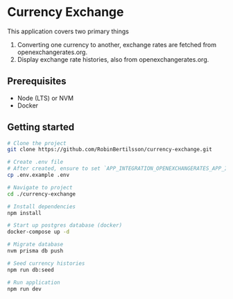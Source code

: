 # Currency Exchange

This application covers two primary things
1. Converting one currency to another, exchange rates are fetched from openexchangerates.org.
2. Display exchange rate histories, also from openexchangerates.org.

## Prerequisites
* Node (LTS) or NVM
* Docker

## Getting started
```bash
# Clone the project
git clone https://github.com/RobinBertilsson/currency-exchange.git

# Create .env file
# After created, ensure to set `APP_INTEGRATION_OPENEXCHANGERATES_APP_ID`.
cp .env.example .env

# Navigate to project
cd ./currency-exchange

# Install dependencies
npm install

# Start up postgres database (docker)
docker-compose up -d

# Migrate database
nvm prisma db push

# Seed currency histories
npm run db:seed

# Run application
npm run dev
```
